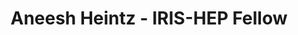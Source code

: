 ---
layout: fellow
pagetype: fellow
permalink: /fellows/AneeshHeintz.html
fellow-name: Aneesh Heintz
title: Aneesh Heintz - IRIS-HEP Fellow
active: false
dates:
  start: 2020-06-01
  end: 2020-09-30
photo: /assets/images/team/fellows-2020/Aneesh-Heintz.png
institution: Cornell University
website:
e-mail: ah2263@cornell.edu
project_title: Implementation of graph neural networks on CPU + FPGA co-processors
  for scalable track reconstruction tasks
focus-area: ia
project_goal: >
  Run 2 of the LHC on the CMS detector produced a data rate on the scale of hundreds
  of terabytes per second. Being able to reduce the data within a few milliseconds
  and sift through the data in a reasonable time frame to produce meaningful results
  is crucially important. Future increases in instantaneous luminosity, meaning more
  proton-proton collisions per bunch-crossing, will lead to data produced at increasingly
  larger rates, causing scalability issues in traditional particle track reconstruction
  algorithms. This project proposes to implement a graph network that can be evaluated
  on a CPU that has a FPGA co-processors. This will allow trained networks to be run
  online in a highly parallelized fashion, greatly accelerating data throughput.
mentors:
- Isobel Ojalvo (Princeton University)
proposal: /assets/pdf/AneeshHeintz_Proposal.pdf
presentations:
- title: Accelerating Graph Neural Networks on CPU + FPGA co-processors for scalable
    track reconstruction tasks
  date: 2020-10-05
  url: https://indico.cern.ch/event/946432/contributions/3977000/attachments/2122446/3572609/OpenCL_IN_FPGA_Presentation-4.pdf
  meeting: IRIS-HEP Topical Meetings
  meetingurl: https://indico.cern.ch/event/946432/
  recordingurl: https://youtu.be/ajcqHESGAQY
  focus-area: ia
current_status: >
  <strong>July 2022</strong> - Senior Autonomy / AI Research Engineer at Lockheed Martin
github-username: a-heintz

linkedin-profile: https://www.linkedin.com/in/aneeshheintz
---